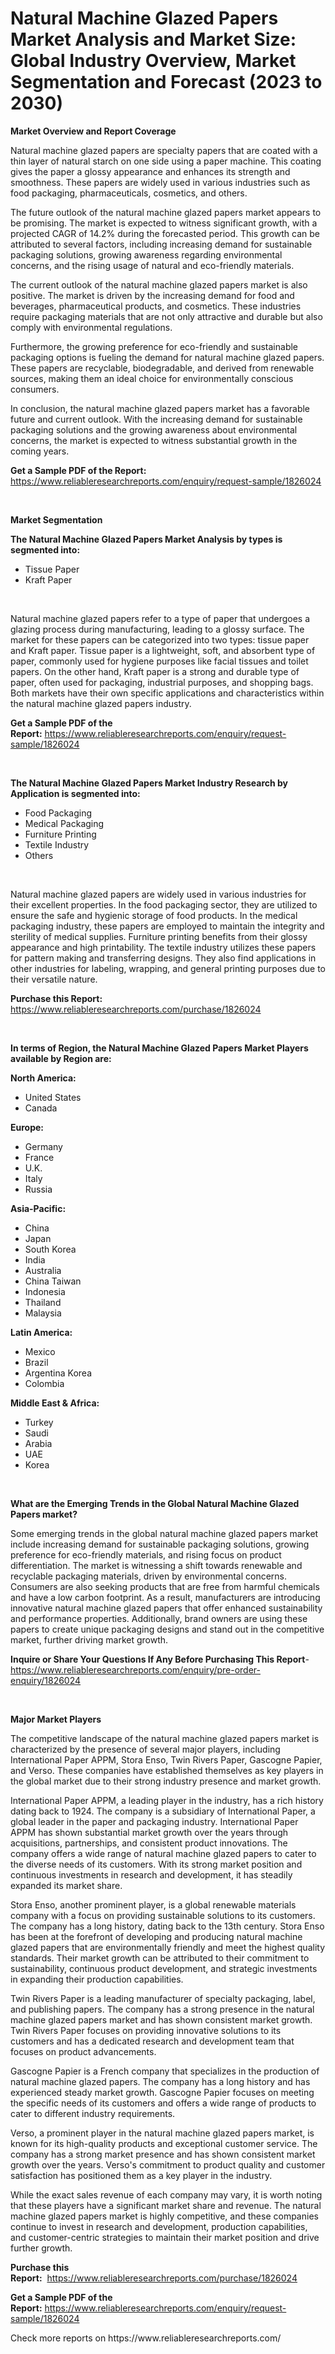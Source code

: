 <p><h1>Natural Machine Glazed Papers Market Analysis and Market Size: Global Industry Overview, Market Segmentation and Forecast (2023 to 2030)</h1></p><p><strong>Market Overview and Report Coverage</strong></p>
<p><p>Natural machine glazed papers are specialty papers that are coated with a thin layer of natural starch on one side using a paper machine. This coating gives the paper a glossy appearance and enhances its strength and smoothness. These papers are widely used in various industries such as food packaging, pharmaceuticals, cosmetics, and others.</p><p>The future outlook of the natural machine glazed papers market appears to be promising. The market is expected to witness significant growth, with a projected CAGR of 14.2% during the forecasted period. This growth can be attributed to several factors, including increasing demand for sustainable packaging solutions, growing awareness regarding environmental concerns, and the rising usage of natural and eco-friendly materials.</p><p>The current outlook of the natural machine glazed papers market is also positive. The market is driven by the increasing demand for food and beverages, pharmaceutical products, and cosmetics. These industries require packaging materials that are not only attractive and durable but also comply with environmental regulations.</p><p>Furthermore, the growing preference for eco-friendly and sustainable packaging options is fueling the demand for natural machine glazed papers. These papers are recyclable, biodegradable, and derived from renewable sources, making them an ideal choice for environmentally conscious consumers.</p><p>In conclusion, the natural machine glazed papers market has a favorable future and current outlook. With the increasing demand for sustainable packaging solutions and the growing awareness about environmental concerns, the market is expected to witness substantial growth in the coming years.</p></p>
<p><strong>Get a Sample PDF of the Report:</strong> <a href="https://www.reliableresearchreports.com/enquiry/request-sample/1826024">https://www.reliableresearchreports.com/enquiry/request-sample/1826024</a></p>
<p>&nbsp;</p>
<p><strong>Market Segmentation</strong></p>
<p><strong>The Natural Machine Glazed Papers Market Analysis by types is segmented into:</strong></p>
<p><ul><li>Tissue Paper</li><li>Kraft Paper</li></ul></p>
<p>&nbsp;</p>
<p><p>Natural machine glazed papers refer to a type of paper that undergoes a glazing process during manufacturing, leading to a glossy surface. The market for these papers can be categorized into two types: tissue paper and Kraft paper. Tissue paper is a lightweight, soft, and absorbent type of paper, commonly used for hygiene purposes like facial tissues and toilet papers. On the other hand, Kraft paper is a strong and durable type of paper, often used for packaging, industrial purposes, and shopping bags. Both markets have their own specific applications and characteristics within the natural machine glazed papers industry.</p></p>
<p><strong>Get a Sample PDF of the Report:</strong>&nbsp;<a href="https://www.reliableresearchreports.com/enquiry/request-sample/1826024">https://www.reliableresearchreports.com/enquiry/request-sample/1826024</a></p>
<p>&nbsp;</p>
<p><strong>The Natural Machine Glazed Papers Market Industry Research by Application is segmented into:</strong></p>
<p><ul><li>Food Packaging</li><li>Medical Packaging</li><li>Furniture Printing</li><li>Textile Industry</li><li>Others</li></ul></p>
<p>&nbsp;</p>
<p><p>Natural machine glazed papers are widely used in various industries for their excellent properties. In the food packaging sector, they are utilized to ensure the safe and hygienic storage of food products. In the medical packaging industry, these papers are employed to maintain the integrity and sterility of medical supplies. Furniture printing benefits from their glossy appearance and high printability. The textile industry utilizes these papers for pattern making and transferring designs. They also find applications in other industries for labeling, wrapping, and general printing purposes due to their versatile nature.</p></p>
<p><strong>Purchase this Report:</strong>&nbsp; <a href="https://www.reliableresearchreports.com/purchase/1826024">https://www.reliableresearchreports.com/purchase/1826024</a></p>
<p>&nbsp;</p>
<p><strong>In terms of Region, the Natural Machine Glazed Papers Market Players available by Region are:</strong></p>
<p>
    <p> <strong> North America: </strong>
        <ul>
            <li>United States</li>
            <li>Canada</li>
        </ul>
        </p> 
    <p> <strong> Europe: </strong>
        <ul>
            <li>Germany</li>
            <li>France</li>
            <li>U.K.</li>
            <li>Italy</li>
            <li>Russia</li>
        </ul>
        </p> 
    <p> <strong> Asia-Pacific: </strong>
        <ul>
            <li>China</li>
            <li>Japan</li>
            <li>South Korea</li>
            <li>India</li>
            <li>Australia</li>
            <li>China Taiwan</li>
            <li>Indonesia</li>
            <li>Thailand</li>
            <li>Malaysia</li>
        </ul>
        </p> 
    <p> <strong> Latin America: </strong>
        <ul>
            <li>Mexico</li>
            <li>Brazil</li>
            <li>Argentina Korea</li>
            <li>Colombia</li>
        </ul>
        </p> 
    <p> <strong> Middle East & Africa: </strong>
        <ul>
            <li>Turkey</li>
            <li>Saudi</li>
            <li>Arabia</li>
            <li>UAE</li>
            <li>Korea</li>
        </ul>
    </p>
    </p>
<p>&nbsp;</p>
<p><strong>What are the Emerging Trends in the Global Natural Machine Glazed Papers market?</strong></p>
<p><p>Some emerging trends in the global natural machine glazed papers market include increasing demand for sustainable packaging solutions, growing preference for eco-friendly materials, and rising focus on product differentiation. The market is witnessing a shift towards renewable and recyclable packaging materials, driven by environmental concerns. Consumers are also seeking products that are free from harmful chemicals and have a low carbon footprint. As a result, manufacturers are introducing innovative natural machine glazed papers that offer enhanced sustainability and performance properties. Additionally, brand owners are using these papers to create unique packaging designs and stand out in the competitive market, further driving market growth.</p></p>
<p><strong>Inquire or Share Your Questions If Any Before Purchasing This Report</strong>- <a href="https://www.reliableresearchreports.com/enquiry/pre-order-enquiry/1826024">https://www.reliableresearchreports.com/enquiry/pre-order-enquiry/1826024</a></p>
<p>&nbsp;</p>
<p><strong>Major Market Players</strong></p>
<p><p>The competitive landscape of the natural machine glazed papers market is characterized by the presence of several major players, including International Paper APPM, Stora Enso, Twin Rivers Paper, Gascogne Papier, and Verso. These companies have established themselves as key players in the global market due to their strong industry presence and market growth.</p><p>International Paper APPM, a leading player in the industry, has a rich history dating back to 1924. The company is a subsidiary of International Paper, a global leader in the paper and packaging industry. International Paper APPM has shown substantial market growth over the years through acquisitions, partnerships, and consistent product innovations. The company offers a wide range of natural machine glazed papers to cater to the diverse needs of its customers. With its strong market position and continuous investments in research and development, it has steadily expanded its market share.</p><p>Stora Enso, another prominent player, is a global renewable materials company with a focus on providing sustainable solutions to its customers. The company has a long history, dating back to the 13th century. Stora Enso has been at the forefront of developing and producing natural machine glazed papers that are environmentally friendly and meet the highest quality standards. Their market growth can be attributed to their commitment to sustainability, continuous product development, and strategic investments in expanding their production capabilities.</p><p>Twin Rivers Paper is a leading manufacturer of specialty packaging, label, and publishing papers. The company has a strong presence in the natural machine glazed papers market and has shown consistent market growth. Twin Rivers Paper focuses on providing innovative solutions to its customers and has a dedicated research and development team that focuses on product advancements.</p><p>Gascogne Papier is a French company that specializes in the production of natural machine glazed papers. The company has a long history and has experienced steady market growth. Gascogne Papier focuses on meeting the specific needs of its customers and offers a wide range of products to cater to different industry requirements.</p><p>Verso, a prominent player in the natural machine glazed papers market, is known for its high-quality products and exceptional customer service. The company has a strong market presence and has shown consistent market growth over the years. Verso's commitment to product quality and customer satisfaction has positioned them as a key player in the industry.</p><p>While the exact sales revenue of each company may vary, it is worth noting that these players have a significant market share and revenue. The natural machine glazed papers market is highly competitive, and these companies continue to invest in research and development, production capabilities, and customer-centric strategies to maintain their market position and drive further growth.</p></p>
<p><strong>Purchase this Report:</strong>&nbsp;&nbsp;<a href="https://www.reliableresearchreports.com/purchase/1826024">https://www.reliableresearchreports.com/purchase/1826024</a></p>
<p></p>
<p><strong>Get a Sample PDF of the Report:</strong>&nbsp;<a href="https://www.reliableresearchreports.com/enquiry/request-sample/1826024">https://www.reliableresearchreports.com/enquiry/request-sample/1826024</a></p>
<p>Check more reports on https://www.reliableresearchreports.com/</p>